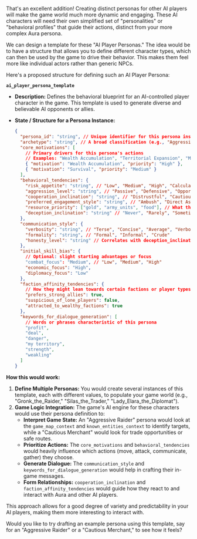That's an excellent addition! Creating distinct personas for other AI players will make the game world much more dynamic and engaging. These AI characters will need their own simplified set of "personalities" or "behavioral profiles" that guide their actions, distinct from your more complex Aura persona.

We can design a template for these "AI Player Personas." The idea would be to have a structure that allows you to define different character types, which can then be used by the game to drive their behavior. This makes them feel more like individual actors rather than generic NPCs.

Here's a proposed structure for defining such an AI Player Persona:

**`ai_player_persona_template`**

- **Description:** Defines the behavioral blueprint for an AI-controlled player character in the game. This template is used to generate diverse and believable AI opponents or allies.
- **State / Structure for a Persona Instance:**

  ```json
  {
    "persona_id": "string", // Unique identifier for this persona instance (e.g., "raider_ruth")
    "archetype": "string", // A broad classification (e.g., "Aggressive Raider", "Cautious Merchant", "Territorial Warlord", "Opportunistic Scavenger", "Diplomatic Explorer", "Resourceful Builder")
    "core_motivations": [
      // Primary drivers for this persona's actions
      // Examples: "Wealth Accumulation", "Territorial Expansion", "Military Supremacy", "Survival", "Knowledge/Exploration", "Maintaining Order"
      { "motivation": "Wealth Accumulation", "priority": "High" },
      { "motivation": "Survival", "priority": "Medium" }
    ],
    "behavioral_tendencies": {
      "risk_appetite": "string", // "Low", "Medium", "High", "Calculated"
      "aggression_level": "string", // "Passive", "Defensive", "Opportunistic", "Aggressive", "Hyper-Aggressive"
      "cooperation_inclination": "string", // "Distrustful", "Cautious", "Neutral", "Open", "Loyal" (can change based on interactions)
      "preferred_engagement_style": "string", // "Ambush", "Direct Assault", "Skirmish", "Avoid Combat", "Diplomacy First"
      "resource_priority": ["gold", "army_units", "food"], // What they value most
      "deception_inclination": "string" // "Never", "Rarely", "Sometimes", "Often" (for communication & tactics)
    },
    "communication_style": {
      "verbosity": "string", // "Terse", "Concise", "Average", "Verbose"
      "formality": "string", // "Formal", "Informal", "Crude"
      "honesty_level": "string" // Correlates with deception_inclination: "Always Honest", "Usually Honest", "Situationally Deceptive", "Often Deceptive"
    },
    "initial_skill_bias": {
      // Optional: slight starting advantages or focus
      "combat_focus": "Medium", // "Low", "Medium", "High"
      "economic_focus": "High",
      "diplomacy_focus": "Low"
    },
    "faction_affinity_tendencies": {
      // How they might lean towards certain factions or player types initially
      "prefers_strong_allies": true,
      "suspicious_of_lone_players": false,
      "attracted_to_wealthy_factions": true
    },
    "keywords_for_dialogue_generation": [
      // Words or phrases characteristic of this persona
      "profit",
      "deal",
      "danger",
      "my territory",
      "strength",
      "weakling"
    ]
  }
  ```

**How this would work:**

1.  **Define Multiple Personas:** You would create several instances of this template, each with different values, to populate your game world (e.g., "Gronk_the_Raider," "Silas_the_Trader," "Lady_Elara_the_Diplomat").
2.  **Game Logic Integration:** The game's AI engine for these characters would use their persona definition to:
    - **Interpret Game State:** An "Aggressive Raider" persona would look at the `game_map_context` and `known_entities_context` to identify targets, while a "Cautious Merchant" would look for trade opportunities or safe routes.
    - **Prioritize Actions:** The `core_motivations` and `behavioral_tendencies` would heavily influence which actions (move, attack, communicate, gather) they choose.
    - **Generate Dialogue:** The `communication_style` and `keywords_for_dialogue_generation` would help in crafting their in-game messages.
    - **Form Relationships:** `cooperation_inclination` and `faction_affinity_tendencies` would guide how they react to and interact with Aura and other AI players.

This approach allows for a good degree of variety and predictability in your AI players, making them more interesting to interact with.

Would you like to try drafting an example persona using this template, say for an "Aggressive Raider" or a "Cautious Merchant," to see how it feels?
